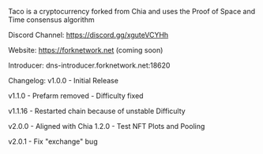 Taco is a cryptocurrency forked from Chia and uses the Proof of Space and Time consensus algorithm

Discord Channel: https://discord.gg/xguteVCYHh

Website: https://forknetwork.net (coming soon)

Introducer: dns-introducer.forknetwork.net:18620

Changelog:
v1.0.0 - Initial Release

v1.1.0 - Prefarm removed
       - Difficulty fixed

v1.1.16 - Restarted chain because of unstable Difficulty

v2.0.0 - Aligned with Chia 1.2.0
       - Test NFT Plots and Pooling

v2.0.1 - Fix "exchange" bug
